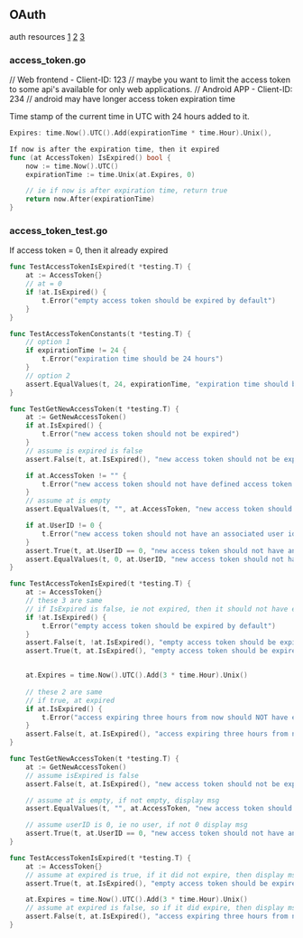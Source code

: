## OAuth

auth resources
[1](https://darutk.medium.com/oauth-access-token-implementation-30c2e8b90ff0)
[2](https://www.oauth.com/oauth2-servers/access-tokens/access-token-response/)
[3](https://www.oauth.com/oauth2-servers/access-tokens/)



### access_token.go

// Web frontend - Client-ID: 123
// 	maybe you want to limit the access token to some api's available for only web applications.
// Android APP - Client-ID: 234
// 	android may have longer access token expiration time


Time stamp of the current time in UTC with 24 hours added to it.
``` Go
Expires: time.Now().UTC().Add(expirationTime * time.Hour).Unix(),
```

``` Go
If now is after the expiration time, then it expired
func (at AccessToken) IsExpired() bool {
	now := time.Now().UTC()
	expirationTime := time.Unix(at.Expires, 0)

    // ie if now is after expiration time, return true
	return now.After(expirationTime)
}
```

### access_token_test.go

If access token = 0, then it already expired
``` Go
func TestAccessTokenIsExpired(t *testing.T) {
    at := AccessToken{}
    // at = 0 
	if !at.IsExpired() {
		t.Error("empty access token should be expired by default")
	}
}
```
``` Go
func TestAccessTokenConstants(t *testing.T) {
    // option 1
	if expirationTime != 24 {
		t.Error("expiration time should be 24 hours")
    }
    // option 2
	assert.EqualValues(t, 24, expirationTime, "expiration time should be 24 hours")
}
```

``` Go
func TestGetNewAccessToken(t *testing.T) {
	at := GetNewAccessToken()
	if at.IsExpired() {
		t.Error("new access token should not be expired")
	}
	// assume is expired is false
	assert.False(t, at.IsExpired(), "new access token should not be expired")

	if at.AccessToken != "" {
		t.Error("new access token should not have defined access token id")
	}
	// assume at is empty
	assert.EqualValues(t, "", at.AccessToken, "new access token should not have defined access token id")

	if at.UserID != 0 {
		t.Error("new access token should not have an associated user id")
	}
	assert.True(t, at.UserID == 0, "new access token should not have an associated user id")
	assert.EqualValues(t, 0, at.UserID, "new access token should not have an associated user id")
}

func TestAccessTokenIsExpired(t *testing.T) {
    at := AccessToken{}
    // these 3 are same
	// if IsExpired is false, ie not expired, then it should not have expired
	if !at.IsExpired() {
		t.Error("empty access token should be expired by default")
	}
	assert.False(t, !at.IsExpired(), "empty access token should be expired by default")
	assert.True(t, at.IsExpired(), "empty access token should be expired by default")


    at.Expires = time.Now().UTC().Add(3 * time.Hour).Unix()
    
    // these 2 are same
	// if true, at expired
	if at.IsExpired() {
		t.Error("access expiring three hours from now should NOT have expired")
	}
	assert.False(t, at.IsExpired(), "access expiring three hours from now should NOT have expired")
}
```

``` Go
func TestGetNewAccessToken(t *testing.T) {
	at := GetNewAccessToken()
	// assume isExpired is false
	assert.False(t, at.IsExpired(), "new access token should not be expired")

	// assume at is empty, if not empty, display msg
	assert.EqualValues(t, "", at.AccessToken, "new access token should not have defined access token id")

	// assume userID is 0, ie no user, if not 0 display msg
	assert.True(t, at.UserID == 0, "new access token should not have an associated user id")
}

func TestAccessTokenIsExpired(t *testing.T) {
	at := AccessToken{}
	// assume at expired is true, if it did not expire, then display msg
	assert.True(t, at.IsExpired(), "empty access token should be expired by default")

	at.Expires = time.Now().UTC().Add(3 * time.Hour).Unix()
	// assume at expired is false, so if it did expire, then display msg
	assert.False(t, at.IsExpired(), "access expiring three hours from now should NOT have expired")
}
```

